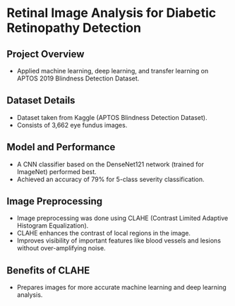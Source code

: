 # Retinal Image Analysis for Diabetic Retinopathy Detection

## Project Overview

- Applied machine learning, deep learning, and transfer learning on APTOS 2019 Blindness Detection Dataset.

## Dataset Details

- Dataset taken from Kaggle (APTOS Blindness Detection Dataset).
- Consists of 3,662 eye fundus images.

## Model and Performance

- A CNN classifier based on the DenseNet121 network (trained for ImageNet) performed best.
- Achieved an accuracy of 79% for 5-class severity classification.

## Image Preprocessing

- Image preprocessing was done using CLAHE (Contrast Limited Adaptive Histogram Equalization).
- CLAHE enhances the contrast of local regions in the image.
- Improves visibility of important features like blood vessels and lesions without over-amplifying noise.

## Benefits of CLAHE

- Prepares images for more accurate machine learning and deep learning analysis.
